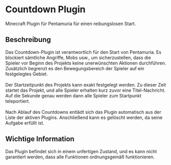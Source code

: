 # Countdown Plugin

Minecraft Plugin für Pentamuria für einen reibungslosen Start.

## Beschreibung

Das Countdown-Plugin ist verantwortlich für den Start von Pentamuria. Es blockiert sämtliche Angriffe, Mobs usw., um sicherzustellen, dass die Spieler vor Beginn des Projekts keine unerwünschten Aktionen durchführen. Zusätzlich begrenzt es den Bewegungsbereich der Spieler auf ein festgelegtes Gebiet.<br><br>
Der Startzeitpunkt des Projekts kann exakt festgelegt werden. Zu dieser Zeit startet das Projekt, und alle Spieler erhalten kurz zuvor eine Titel-Nachricht. Auf die Sekunde genau werden dann alle Spieler zum Startpunkt teleportiert.<br><br>
Nach Ablauf des Countdowns entlädt sich das Plugin automatisch aus der Liste der aktiven Plugins. Anschließend kann es gelöscht werden, da seine Aufgabe erfüllt ist.

## Wichtige Information

Das Plugin befindet sich in einem unfertigen Zustand, und es kann nicht garantiert werden, dass alle Funktionen ordnungsgemäß funktionieren.
